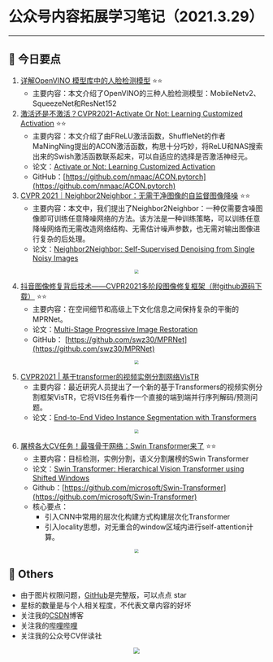 # 公众号内容拓展学习笔记（2021.3.29）

------



## :paperclip:  今日要点

1. [详解OpenVINO 模型库中的人脸检测模型](https://mp.weixin.qq.com/s/hzIye5GGWCmvG-QpZyY3Nw)         :star::star:
   - 主要内容：本文介绍了OpenVINO的三种人脸检测模型：MobileNetv2、SqueezeNet和ResNet152
2. [激活还是不激活？CVPR2021-Activate Or Not: Learning Customized Activation](https://mp.weixin.qq.com/s/k76PPv-O-TSyx8vzWRwk-Q)        :star::star:
   - 主要内容：本文介绍了由FReLU激活函数，ShuffleNet的作者MaNingNing提出的ACON激活函数，构思十分巧妙，将ReLU和NAS搜索出来的Swish激活函数联系起来，可以自适应的选择是否激活神经元。
   - 论文：[Activate or Not: Learning Customized Activation](https://arxiv.org/abs/2009.04759)
   - GitHub：[https://github.com/nmaac/ACON.pytorch](https://github.com/nmaac/ACON.pytorch)
3. [CVPR 2021｜Neighbor2Neighbor：无需干净图像的自监督图像降噪](https://mp.weixin.qq.com/s/sH-G4g0EyQLu2l91Xvdefw)       :star::star:
   - 主要内容：本文中，我们提出了Neighbor2Neighbor：一种仅需要含噪图像即可训练任意降噪网络的方法。该方法是一种训练策略，可以训练任意降噪网络而无需改造网络结构、无需估计噪声参数，也无需对输出图像进行复杂的后处理。
   - 论文：[Neighbor2Neighbor: Self-Supervised Denoising from Single Noisy Images](https://arxiv.org/abs/2101.02824)

<div align=center><img src="https://mmbiz.qpic.cn/sz_mmbiz_jpg/gYUsOT36vfr5CPcrkR86MibgNVFjd2HoBTGJKhYog0YANA1dEuvwl8plqInS6TC0B0K8Ef776qNUGwDnx50LA2Q/640?wx_fmt=jpeg&tp=webp&wxfrom=5&wx_lazy=1&wx_co=1" style='zoom:50%'>
</div>

4. [抖音图像修复背后技术——CVPR2021多阶段图像修复框架（附github源码下载）](https://mp.weixin.qq.com/s/NexOBSFoYXdFoSbK3ON1cQ)       :star::star:
   - 主要内容：在空间细节和高级上下文化信息之间保持复杂的平衡的MPRNet。
   - 论文：[Multi-Stage Progressive Image Restoration](https://arxiv.org/pdf/2102.02808.pdf)
   - GitHub： [https://github.com/swz30/MPRNet](https://github.com/swz30/MPRNet)

<div align=center><img src="https://mmbiz.qpic.cn/mmbiz_png/1MtnAxmWSwOAQOYy82zrgWHic4h6xHIwuicl6OqpUsicXIAoVjZlRnatsEuhoSxlyZmmialCXDQaJghzssvibQqlibCQ/640?wx_fmt=png&tp=webp&wxfrom=5&wx_lazy=1&wx_co=1" style='zoom:50%'>
</div>

5. [CVPR2021 | 基于transformer的视频实例分割网络VisTR](https://mp.weixin.qq.com/s/Sea_mcTLXq6FmZv5NcW_QQ)
   - 主要内容：最近研究人员提出了一个新的基于Transformers的视频实例分割框架VisTR，它将VIS任务看作一个直接的端到端并行序列解码/预测问题。
   - 论文：[End-to-End Video Instance Segmentation with Transformers](https://arxiv.org/abs/2011.14503)

<div align=center><img src="https://mmbiz.qpic.cn/mmbiz_png/Q0FNTB1XHicyic6DQiaQIKvSkR9uIicfeS7Gd1PaHVTsHAoCV2wHGddiaR2BPDEdmiaBSuxW7086FO8E3wQXv788GK1A/640?wx_fmt=png&tp=webp&wxfrom=5&wx_lazy=1&wx_co=1" style='zoom:50%'>
</div>

6. [屠榜各大CV任务！最强骨干网络：Swin Transformer来了](https://mp.weixin.qq.com/s/bxBqhL7MKs1nFyP60dEZEA)        :star::star:
   - 主要内容：目标检测，实例分割，语义分割屠榜的Swin Transformer
   - 论文：[Swin Transformer: Hierarchical Vision Transformer using Shifted Windows](https://arxiv.org/abs/2103.14030)
   - Github：[https://github.com/microsoft/Swin-Transformer](https://github.com/microsoft/Swin-Transformer)
   - 核心要点：
     - 引入CNN中常用的层次化构建方式构建层次化Transformer
     - 引入locality思想，对无重合的window区域内进行self-attention计算。

<div align=center><img src="https://mmbiz.qpic.cn/mmbiz_png/J24zDnPUB9EnPcy0scQj2ic4PvL65b8tTJpMVG9hLD6wJnB9GMJR9ROL9K4ZjlqUPOBnOj6IouujJUWn5jdfOMg/640?wx_fmt=png&tp=webp&wxfrom=5&wx_lazy=1&wx_co=1" style='zoom:50%'>
</div>


## :paperclip:  Others

- 由于图片权限问题，[GitHub](https://github.com/xiaoxuebajie/dairly_learning)是完整版，可以点点 star
- 星标的数量是与个人相关程度，不代表文章内容的好坏
- 关注我的[CSDN](https://mp.csdn.net/console/article)博客
- 关注我的[哔哩哔哩](https://space.bilibili.com/424394389?spm_id_from=333.788.b_765f7570696e666f.1)
- 关注我的公众号CV伴读社

<div align=center><img src="https://img-blog.csdnimg.cn/202005031406335.jpg" style='zoom:80%'>
</div>